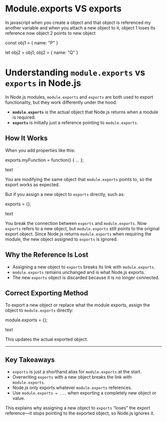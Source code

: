 # Module.exports VS exports

In javascript when you create a object and that object is referenced my another variable and when you attach a new object to it,
object 1 loses its reference now object 2 points to new object

const obj1 = {
  name: "P"
}

let obj2 = obj1;
obj2 = {
  name: "Q"
}

# Understanding `module.exports` vs `exports` in Node.js

In Node.js modules, `module.exports` and `exports` are both used to export functionality, but they work differently under the hood:

- **`module.exports`** is the actual object that Node.js returns when a module is required.
- **`exports`** is initially just a reference pointing to `module.exports`.

## How It Works

When you add properties like this:

exports.myFunction = function() { ... };

text

You are modifying the same object that `module.exports` points to, so the export works as expected.

But if you assign a new object to `exports` directly, such as:

exports = {};

text

You break the connection between `exports` and `module.exports`. Now `exports` refers to a new object, but `module.exports` still points to the original export object. Since Node.js returns `module.exports` when requiring the module, the new object assigned to `exports` is ignored.

## Why the Reference Is Lost

- Assigning a new object to `exports` breaks its link with `module.exports`.
- `module.exports` remains unchanged and is what Node.js exports.
- The new `exports` object is discarded because it is no longer connected.

## Correct Exporting Method

To export a new object or replace what the module exports, assign the object to `module.exports` directly:

module.exports = {};

text

This updates the actual exported object.

---

## Key Takeaways

- `exports` is just a shorthand alias for `module.exports` at the start.
- Overwriting `exports` with a new object breaks the link with `module.exports`.
- Node.js only exports whatever `module.exports` references.
- Use `module.exports = ...` when exporting a completely new object or value.

This explains why assigning a new object to `exports` “loses” the export reference—it stops pointing to the exported object, so Node.js ignores it.

